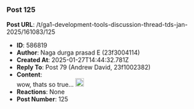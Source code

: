 ### Post 125
**Post URL**: /t/ga1-development-tools-discussion-thread-tds-jan-2025/161083/125
- **ID**: 586819
- **Author**: Naga durga prasad E (23f3004114)
- **Created At**: 2025-01-27T14:44:32.781Z
- **Reply To**: Post 79 (Andrew David, 23f1002382)
- **Content**:  
  wow, thats so true… <img src="https://emoji.discourse-cdn.com/google/rofl.png?v=12" title=":rofl:" class="emoji" alt=":rofl:" loading="lazy" width="20" height="20">
- **Reactions**: None
- **Post Number**: 125

